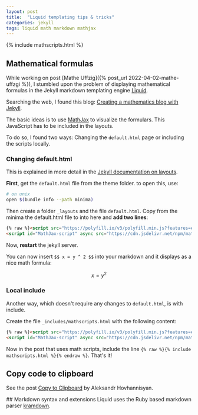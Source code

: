 ```yaml
---
layout: post
title:  "Liquid templating tips & tricks"
categories: jekyll
tags: liquid math markdown mathjax
---
```


{% include mathscripts.html %}

## Mathematical formulas

While working on post [Mathe Uffzig]({% post_url 2022-04-02-mathe-uffzgi %}), I stumbled upon the problem of displaying mathematical formulas in the Jekyll markdown templating engine [Liquid](liquid).

Searching the web, I found this blog: [Creating a mathematics blog with Jekyll](https://medium.com/coffee-in-a-klein-bottle/creating-a-mathematics-blog-with-jekyll-78cdee0339f3).

The basic ideas is to use [MathJax][mathjax] to visualize the formulars. This JavaScript has to be included in the layouts. 

To do so, I found two ways: Changing the `default.html` page or including the scripts locally.

### Changing default.html

This is explained in more detail in the [Jekyll documentation on layouts](https://jekyllrb.com/docs/layouts/).

**First**, get the `default.html` file from the theme folder. to open this, use:

~~~sh
# on unix
open $(bundle info --path minima)
~~~

Then create a folder `_layouts` and the file `default.html`. Copy from the minima the default.html file to into here and **add two lines**:

~~~html
{% raw %}<script src="https://polyfill.io/v3/polyfill.min.js?features=es6"></script>
<script id="MathJax-script" async src="https://cdn.jsdelivr.net/npm/mathjax@3/es5/tex-mml-chtml.js"></script>{% endraw %}
~~~

Now, **restart** the jekyll server. 

You can now insert `$$ x = y ^ 2 $$` into your markdown and it displays as a nice math formula:

$$ x = y^2 $$

### Local include

Another way, which doesn't require any changes to `default.html`, is with include.

Create the file `_includes/mathscripts.html` with the following content:

~~~html
{% raw %}<script src="https://polyfill.io/v3/polyfill.min.js?features=es6"></script>
<script id="MathJax-script" async src="https://cdn.jsdelivr.net/npm/mathjax@3/es5/tex-mml-chtml.js"></script>{% endraw %}
~~~

Now in the post that uses math scripts, include the line `{% raw %}{% include mathscripts.html %}{% endraw %}`. That's it! 

## Copy code to clipboard

See the post [Copy to Clipboard](https://www.aleksandrhovhannisyan.com/blog/how-to-add-a-copy-to-clipboard-button-to-your-jekyll-blog/) by Aleksandr Hovhannisyan.


## Markdown syntax and extensions
Liquid uses the Ruby based markdown parser [kramdown].


[liquid]: https://shopify.github.io/liquid/
[mathjax]: https://www.mathjax.org
[kramdown]: https://kramdown.gettalong.org/quickref.html#code-blocks